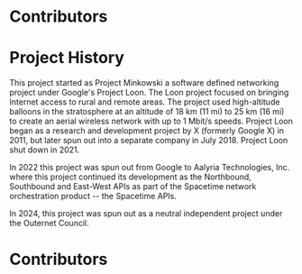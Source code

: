 # Contributors

# Project History

This project started as Project Minkowski a software defined networking project under Google's Project Loon. The Loon project focused on bringing Internet access to rural and remote areas. The project used high-altitude balloons in the stratosphere at an altitude of 18 km (11 mi) to 25 km (16 mi) to create an aerial wireless network with up to 1 Mbit/s speeds. Project Loon began as a research and development project by X (formerly Google X) in 2011, but later spun out into a separate company in July 2018. Project Loon shut down in 2021.

In 2022 this project was spun out from Google to Aalyria Technologies, Inc. where this project continued its development as the Northbound, Southbound and East-West APIs as part of the Spacetime network orchestration product -- the Spacetime APIs.

In 2024, this project was spun out as a neutral independent project under the Outernet Council.

# Contributors


